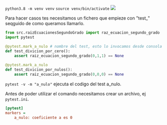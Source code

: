 `python3.8 -m venv venv`
`source venv/bin/activate`
![](https://i.imgur.com/vv7WBY7.png)

Para hacer casos tes necesitamos un fichero que empieze con "test_" seqguido de como queramos llamarlo.
```python
from src.raizEcuacionesSegundoGrado import raz_ecuacion_segundo_grado
import pytest

@pytest.mark_a_nulo # nombre del test, esto lo invocamos desde consola
def test_divicion_por_cero():
	assert raiz_ecuacion_segundo_grado(0,1,1) == None
	
@pytest.mark_a_nulo
def test_divicion_por_nulos():
	assert raiz_ecuacion_segundo_grado(0,0,0) == None

```

`pytest -v -m "a_nulo"` ejecuta el codigo del test a_nulo.

Antes de poder utilizar el comando necesitamos crear un archivo, ej `pytest.ini`.

```ini
[pytest]
markers = 
	a_nulo: coeficiente a es 0
```